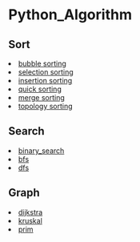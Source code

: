 # Python_Algorithm
## Sort

<li><a href = "https://github.com/rmsqor103/Python_Algorithm/blob/main/sorting/bubble_sorting.py">bubble sorting</a></li>
<li><a href = "https://github.com/rmsqor103/Python_Algorithm/blob/main/sorting/selection_sorting.py">selection sorting</a></li>
<li><a href = "https://github.com/rmsqor103/Python_Algorithm/blob/main/sorting/insertion_sorting.py">insertion sorting</a></li>
<li><a href = "https://github.com/rmsqor103/Python_Algorithm/blob/main/sorting/quick_sorting.py">quick sorting</a></li>
<li><a href = "https://github.com/rmsqor103/Python_Algorithm/blob/main/sorting/merge_sorting.py">merge sorting</a></li>
<li><a href = "https://github.com/rmsqor103/Python_Algorithm/blob/main/sorting/topology_sorting.py">topology sorting</a></li>


## Search

<li><a href = "https://github.com/rmsqor103/Python_Algorithm/blob/main/search/binary_search.py">binary_search</a></li>
<li><a href = "https://github.com/rmsqor103/Python_Algorithm/blob/main/search/bfs.py">bfs</a></li>
<li><a href = "https://github.com/rmsqor103/Python_Algorithm/blob/main/search/dfs.py">dfs</a></li>

## Graph

<li><a href = "https://github.com/rmsqor103/Python_Algorithm/blob/main/graph/dijkstra.py">dijkstra</a></li>
<li><a href = "https://github.com/rmsqor103/Python_Algorithm/blob/main/graph/kruskal.py">kruskal</a></li>
<li><a href = "https://github.com/rmsqor103/Python_Algorithm/blob/main/graph/prim.py">prim</a></li>

